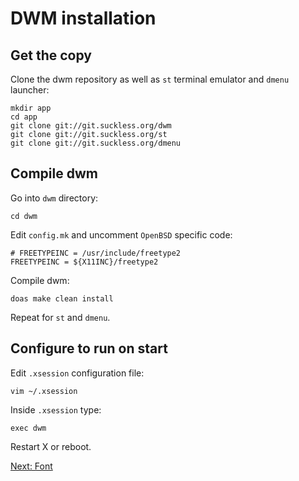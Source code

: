 # DWM installation

## Get the copy

Clone the dwm repository as well as `st` terminal emulator and `dmenu` launcher:

```
mkdir app
cd app
git clone git://git.suckless.org/dwm
git clone git://git.suckless.org/st
git clone git://git.suckless.org/dmenu
```

## Compile dwm

Go into `dwm` directory:

```
cd dwm
```

Edit `config.mk` and uncomment `OpenBSD` specific code:

```
# FREETYPEINC = /usr/include/freetype2
FREETYPEINC = ${X11INC}/freetype2
```

Compile dwm:

```
doas make clean install
```

Repeat for `st` and `dmenu`.

## Configure to run on start

Edit `.xsession` configuration file:

```
vim ~/.xsession
```

Inside `.xsession` type:

```
exec dwm
```

Restart X or reboot.

[Next: Font](/dwm/02-font.md)